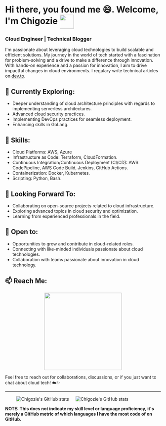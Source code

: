 <!--
**ChigozieCO/ChigozieCO** is a ✨ _special_ ✨ repository because its `README.md` (this file) appears on your GitHub profile.

Here are some ideas to get you started:

- 🔭 I’m currently working on ...
- 🌱 I’m currently learning ...
- 👯 I’m looking to collaborate on ...
- 🤔 I’m looking for help with ...
- 💬 Ask me about ...
- 📫 How to reach me: ...
- 😄 Pronouns: ...
- ⚡ Fun fact: ...
-->

# Hi there, you found me 😄. Welcome, I'm Chigozie <img src="https://images.emojiterra.com/google/noto-emoji/unicode-15/animated/1f44b-1f3fe.gif" width="45" align=center /> 
### Cloud Engineer | Technical Blogger

I'm passionate about leveraging cloud technologies to build scalable and efficient solutions. My journey in the world of tech started with a fascination for problem-solving and a drive to make a difference through innovation. With hands-on experience and a passion for innovation, I aim to drive impactful changes in cloud environments. I regulary write technical articles on [dev.to](https://dev.to/chigozieco).

## 🌱 **Currently Exploring**: 
- Deeper understanding of cloud architecture principles with regards to implementing serverless architectures.
- Advanced cloud security practices.
- Implementing DevOps practices for seamless deployment.
- Enhancing skills in GoLang.

## 🚀 **Skills**: 
- Cloud Platforms: AWS, Azure
- Infrastructure as Code: Terraform, CloudFormation.
- Continuous Integration/Continuous Deployment (CI/CD): AWS CodePipeline, AWS Code Build, Jenkins, GitHub Actions.
- Containerization: Docker, Kubernetes.
- Scripting: Python, Bash.

## 🔭 **Looking Forward To**:
- Collaborating on open-source projects related to cloud infrastructure.
- Exploring advanced topics in cloud security and optimization.
- Learning from experienced professionals in the field.

## 🤝 **Open to**:
- Opportunities to grow and contribute in cloud-related roles.
- Connecting with like-minded individuals passionate about cloud technologies.
- Collaboration with teams passionate about innovation in cloud technology.

## 📫 **Reach Me**:
<p align="center">
  <a href="mailto:chigoziem@proton.me"><img src="https://github.com/ChigozieCO/ChigozieCO/assets/107365067/14d4f05d-a1ef-49ab-a33c-cc21175216f1" width="250" /> </a>
</p>

Feel free to reach out for collaborations, discussions, or if you just want to chat about cloud tech! ☁️✨

----
&emsp; &emsp; <img align="center" src="https://github-readme-stats.vercel.app/api?username=ChigozieCO&hide=stars,contribs&show_icons=true&hide_border=true&show=prs_merged&theme=vue-dark" alt="Chigozie's GitHub stats" /> &emsp; <img align="center" src="https://github-readme-stats.vercel.app/api/top-langs/?username=ChigozieCO&langs_count=8&layout=compact&hide_border=true&theme=vue-dark" alt="Chigozie's GitHub stats" /> 

**NOTE: This does not indicate my skill level or language proficiency, it's merely a GitHub metric of which languages I have the most code of on GitHub.**

